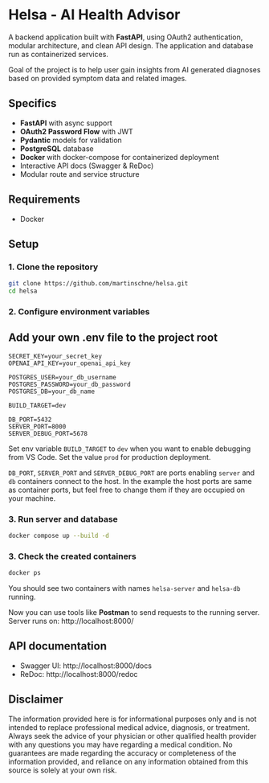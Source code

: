 # Helsa - AI Health Advisor

A backend application built with **FastAPI**, using OAuth2 authentication, 
modular architecture, and clean API design. The application and database run as containerized services.

Goal of the project is to help user gain insights from AI generated diagnoses based on provided symptom data and related images.

## Specifics

- **FastAPI** with async support
- **OAuth2 Password Flow** with JWT
- **Pydantic** models for validation
- **PostgreSQL** database
- **Docker** with docker-compose for containerized deployment
- Interactive API docs (Swagger & ReDoc)
- Modular route and service structure

## Requirements

- Docker

## Setup

### 1. Clone the repository

```bash
git clone https://github.com/martinschne/helsa.git
cd helsa
```

### 2. Configure environment variables

## Add your own .env file to the project root
```env
SECRET_KEY=your_secret_key
OPENAI_API_KEY=your_openai_api_key

POSTGRES_USER=your_db_username
POSTGRES_PASSWORD=your_db_password
POSTGRES_DB=your_db_name

BUILD_TARGET=dev

DB_PORT=5432
SERVER_PORT=8000
SERVER_DEBUG_PORT=5678
```

Set env variable `BUILD_TARGET` to `dev` when you want to enable debugging from VS Code. Set the value `prod` for production deployment.

`DB_PORT`, `SERVER_PORT` and `SERVER_DEBUG_PORT` are ports enabling `server` and `db` containers connect to the host. In the example the host ports are same as container ports, but feel free to change them if they are occupied on your machine.

### 3. Run server and database
```bash
docker compose up --build -d
```

### 3. Check the created containers
```bash
docker ps
```
You should see two containers with names `helsa-server` and `helsa-db` running.

Now you can use tools like **Postman** to send requests
to the running server. 
Server runs on: http://localhost:8000/

## API documentation
- Swagger UI: http://localhost:8000/docs
- ReDoc: http://localhost:8000/redoc

## Disclaimer
The information provided here is for informational purposes only and is not intended to replace professional medical advice, diagnosis, or treatment. Always seek the advice of your physician or other qualified health provider with any questions you may have regarding a medical condition. No guarantees are made regarding the accuracy or completeness of the information provided, and reliance on any information obtained from this source is solely at your own risk.
